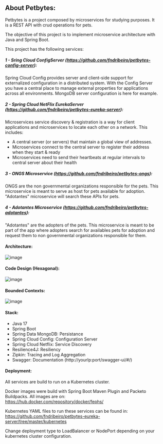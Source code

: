 ## About Petbytes:
Petbytes is a project composed by microservices for studying purposes. It is a REST API with crud operations for pets.

The objective of this project is to implement microservice architecture with Java and Spring Boot.

This project has the following services:

##### 1 - Sring Cloud ConfigServer (https://github.com/fndribeiro/petbytes-config-server):
Spring Cloud Config provides server and client-side support for externalized configuration in a distributed
system. With the Config Server you have a central place to manage external properties for applications
across all environments. MongoDB server configuration is here for example.

##### 2 - Spring Cloud NetFlix EurekaServer (https://github.com/fndribeiro/petbytes-eureka-server):
Microservices service discovery & registration is a way for client applications and microservices to locate each other on a network. This
includes:
* A central server (or servers) that maintain a global view of addresses.
* Microservices connect to the central server to register their address when they start & ready
* Microservices need to send their heartbeats at regular intervals to central server about their health

##### 3 - ONGS Microservice (https://github.com/fndribeiro/petbytes-ongs):
ONGS are the non governmental organizations responsible for the pets. This microservice is meant to serve as host for pets available for adoption. "Adotantes"
microservice will search these APIs for pets.

##### 4 - Adotantes Microservice (https://github.com/fndribeiro/petbytes-adotantes):
"Adotantes" are the adopters of the pets. This microservice is meant to be part of the app where adopters search for availables pets for adoption and request them to 
non governmental organizations responsible for them.

#### Architecture:

![image](https://user-images.githubusercontent.com/45038374/163069745-1b1d193d-76cf-4680-9a80-79f5610646ad.png)

#### Code Design (Hexagonal):

![image](https://user-images.githubusercontent.com/45038374/163070322-9be68145-7bba-49e2-aa3f-65b30a0c5e2b.png)

#### Bounded Contexts:

![image](https://user-images.githubusercontent.com/45038374/163070411-cf5c4edb-f31f-45cd-85a5-e021938500e4.png)

#### Stack:

- Java 17
- Spring Boot
- Spring Data MongoDB: Persistance
- Spring Cloud Config: Configuration Server
- Spring Cloud Netflix: Service Discovery
- Resilience4J: Resiliency
- Zipkin: Tracing and Log Aggregation
- Swagger: Documentation (http://yourIp:port/swagger-ui/#/)

#### Deployment:

All services are build to run on a Kubernetes cluster.

Docker images were build with Spring Boot Maven Plugin and Packeto Buildpacks.
All images are on: https://hub.docker.com/repository/docker/fephs/

Kubernetes YAML files to run these services can be found in:
https://github.com/fndribeiro/petbytes-eureka-server/tree/master/kubernetes

Change deployment type to LoadBalancer or NodePort depending on your kubernetes cluster configuration.
